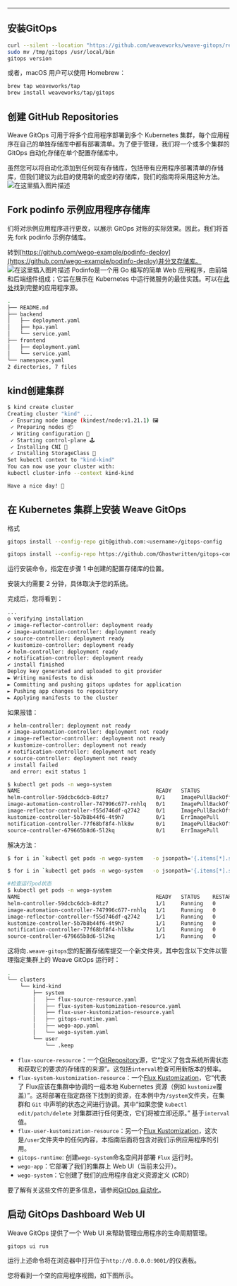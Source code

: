 

---
## 安装GitOps

```bash
curl --silent --location "https://github.com/weaveworks/weave-gitops/releases/download/v0.6.0/gitops-$(uname)-$(uname -m).tar.gz" | tar xz -C /tmp
sudo mv /tmp/gitops /usr/local/bin
gitops version
```
或者，macOS 用户可以使用 Homebrew：

```bash
brew tap weaveworks/tap
brew install weaveworks/tap/gitops
```
##  创建 GitHub Repositories
Weave GitOps 可用于将多个应用程序部署到多个 Kubernetes 集群，每个应用程序在自己的单独存储库中都有部署清单。为了便于管理，我们将一个或多个集群的GitOps 自动化存储在单个配置存储库中。

虽然您可以将自动化添加到任何现有存储库，包括带有应用程序部署清单的存储库，但我们建议为此目的使用新的或空的存储库，我们的指南将采用这种方法。
![在这里插入图片描述](https://img-blog.csdnimg.cn/830ffec9cc2143b099e2554d9a3abfdf.png)
##  Fork podinfo 示例应用程序存储库
们将对示例应用程序进行更改，以展示 GitOps 对账的实际效果。因此，我们将首先 fork podinfo 示例存储库。

转到[https://github.com/wego-example/podinfo-deploy](https://github.com/wego-example/podinfo-deploy)并分叉存储库。
![在这里插入图片描述](https://img-blog.csdnimg.cn/59c18921b29e4d449f97e753a837d558.png)
Podinfo是一个用 Go 编写的简单 Web 应用程序，由前端和后端组件组成；它旨在展示在 Kubernetes 中运行微服务的最佳实践。可以在[此处](https://github.com/stefanprodan/podinfo)找到完整的应用程序源。

```bash
.
├── README.md
├── backend
│   ├── deployment.yaml
│   ├── hpa.yaml
│   └── service.yaml
├── frontend
│   ├── deployment.yaml
│   └── service.yaml
└── namespace.yaml
2 directories, 7 files
```
##  kind创建集群

```bash
$ kind create cluster
Creating cluster "kind" ...
 ✓ Ensuring node image (kindest/node:v1.21.1) 🖼
 ✓ Preparing nodes 📦
 ✓ Writing configuration 📜
 ✓ Starting control-plane 🕹️
 ✓ Installing CNI 🔌
 ✓ Installing StorageClass 💾
Set kubectl context to "kind-kind"
You can now use your cluster with:
kubectl cluster-info --context kind-kind

Have a nice day! 👋
```
##  在 Kubernetes 集群上安装 Weave GitOps

格式
```bash
gitops install --config-repo git@github.com:<username>/gitops-config
```

```bash
gitops install --config-repo https://github.com/Ghostwritten/gitops-config.git
```
运行安装命令，指定在步骤 1 中创建的配置存储库的位置。

安装大约需要 2 分钟，具体取决于您的系统。

完成后，您将看到：

```bash
...
◎ verifying installation
✔ image-reflector-controller: deployment ready
✔ image-automation-controller: deployment ready
✔ source-controller: deployment ready
✔ kustomize-controller: deployment ready
✔ helm-controller: deployment ready
✔ notification-controller: deployment ready
✔ install finished
Deploy key generated and uploaded to git provider
► Writing manifests to disk
► Committing and pushing gitops updates for application
► Pushing app changes to repository
► Applying manifests to the cluster
```
如果报错：

```bash
✗ helm-controller: deployment not ready
✗ image-automation-controller: deployment not ready
✗ image-reflector-controller: deployment not ready
✗ kustomize-controller: deployment not ready
✗ notification-controller: deployment not ready
✗ source-controller: deployment not ready
✗ install failed
 and error: exit status 1

$ kubectl get pods -n wego-system
NAME                                           READY   STATUS             RESTARTS   AGE
helm-controller-59dcbc6dcb-8dtz7               0/1     ImagePullBackOff   0          174m
image-automation-controller-747996c677-rnhlq   0/1     ImagePullBackOff   0          174m
image-reflector-controller-f55d746df-q2742     0/1     ImagePullBackOff   0          174m
kustomize-controller-5b7b8b44f6-4t9h7          0/1     ErrImagePull       0          174m
notification-controller-77f68bf8f4-hlk8w       0/1     ImagePullBackOff   0          174m
source-controller-679665b8d6-5l2kq             0/1     ErrImagePull       0          174m

```
解决方法：

```bash
$ for i in `kubectl get pods -n wego-system   -o jsonpath='{.items[*].spec.containers[0].image}'`;do docker pull  $i;done

$ for i in `kubectl get pods -n wego-system   -o jsonpath='{.items[*].spec.containers[0].image}'`;do kind load  docker-image $i --name kind ;done

#检查运行pod状态
$ kubectl get pods -n wego-system
NAME                                           READY   STATUS    RESTARTS   AGE
helm-controller-59dcbc6dcb-8dtz7               1/1     Running   0          3h31m
image-automation-controller-747996c677-rnhlq   1/1     Running   0          3h31m
image-reflector-controller-f55d746df-q2742     1/1     Running   0          3h31m
kustomize-controller-5b7b8b44f6-4t9h7          1/1     Running   0          3h31m
notification-controller-77f68bf8f4-hlk8w       1/1     Running   0          3h31m
source-controller-679665b8d6-5l2kq             1/1     Running   0          3h31m

```

这将向`.weave-gitops`您的配置存储库提交一个新文件夹，其中包含以下文件以管理指定集群上的 Weave GitOps 运行时：

```bash
.
└── clusters
    └── kind-kind
        ├── system
        │   ├── flux-source-resource.yaml
        │   ├── flux-system-kustomization-resource.yaml
        │   ├── flux-user-kustomization-resource.yaml
        │   ├── gitops-runtime.yaml
        │   ├── wego-app.yaml
        │   └── wego-system.yaml
        └── user
            └── .keep
```

 - `flux-source-resource`：一个[GitRepository](https://fluxcd.io/docs/concepts/#sources)源，它“定义了包含系统所需状态和获取它的要求的存储库的来源”。这包括`interval`检查可用新版本的频率。
 - `flux-system-kustomization-resource`：一个[Flux Kustomization](https://fluxcd.io/docs/concepts/#kustomization)，它“代表了 Flux应该在集群中协调的一组本地 Kubernetes 资源（例如 `kustomize`覆盖）”。这将部署在指定路径下找到的资源，在本例中为`/system`文件夹，在集群和 `Git` 中声明的状态之间进行协调。其中“如果您使 `kubectl edit/patch/delete` 对集群进行任何更改，它们将被立即还原。” 基于`interval`值。
 - `flux-user-kustomization-resource`：另一个[Flux Kustomization](https://fluxcd.io/docs/concepts/#kustomization)，这次是`/user`文件夹中的任何内容，本指南后面将包含对我们示例应用程序的引用。
 - `gitops-runtime`: 创建`wego-system`命名空间并部署 `Flux` 运行时。
 - `wego-app`：它部署了我们的集群上 Web UI（当前未公开）。
 - `wego-system`：它创建了我们的应用程序自定义资源定义 (CRD)

要了解有关这些文件的更多信息，请参阅[GitOps 自动化](https://docs.gitops.weave.works/docs/gitops-automation/index.html)。

##  启动 GitOps Dashboard Web UI 
Weave GitOps 提供了一个 Web UI 来帮助管理应用程序的生命周期管理。

```bash
gitops ui run
```
运行上述命令将在浏览器中打开位于`http://0.0.0.0:9001/`的仪表板。

您将看到一个空的应用程序视图，如下图所示。

